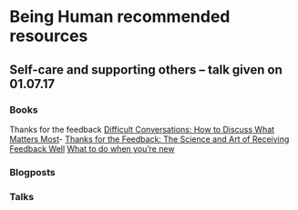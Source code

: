 # Being Human recommended resources

## Self-care and supporting others – talk given on 01.07.17

### Books
Thanks for the feedback
[Difficult Conversations: How to Discuss What Matters Most](http://www.goodreads.com/book/show/774088.Difficult_Conversations)-
[Thanks for the Feedback: The Science and Art of Receiving Feedback Well](http://www.goodreads.com/book/show/18114120-thanks-for-the-feedback)
[What to do when you’re new](http://www.goodreads.com/book/show/25645133-what-to-do-when-you-re-new) 
### Blogposts

### Talks 
